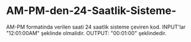 # AM-PM-den-24-Saatlik-Sisteme-

AM-PM formatinda verilen saati 24 saatlik sisteme çeviren kod. INPUT'lar "12:01:00AM" şeklinde olmalidir. OUTPUT: "00:01:00" şeklindedir.

